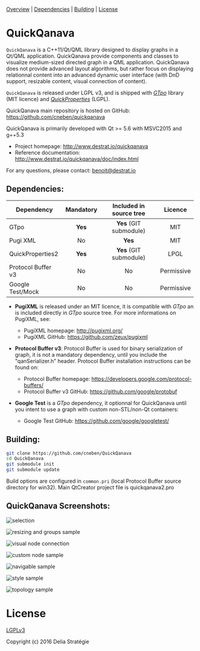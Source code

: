 [Overview](#QuickQanava) |
[Dependencies](#Dependencies) |
[Building](#building) |
[License](#license)

QuickQanava 
============================

`QuickQanava` is a C++11/Qt/QML library designed to display graphs in a Qt/QML application. QuickQanava provide components and classes to visualize medium-sized directed graph in a QML application. QuickQanava does not provide advanced layout algorithms, but rather focus on displaying relationnal content into an advanced dynamic user interface (with DnD support, resizable content, visual connection of content).

`QuickQanava` is released under LGPL v3, and is shipped with *[GTpo](https://github.com/cneben/GTpo)* library (MIT licence) and  *[QuickProperties](https://github.com/cneben/quickproperties)* (LGPL).


QuickQanava main repository is hosted on GitHub: https://github.com/cneben/quickqanava

QuickQanava is primarily developed with Qt >= 5.6 with MSVC2015 and g++5.3

+ Project homepage: http://www.destrat.io/quickqanava
+ Reference documentation: http://www.destrat.io/quickqanava/doc/index.html

For any questions, please contact: benoit@destrat.io

## Dependencies:

| Dependency                | Mandatory         |   Included in source tree       |   Licence       |
| ---                       | :---:             | :---:                           | :---:           |
| GTpo                      | **Yes**           |       **Yes** (GIT submodule)   |      MIT        |
| Pugi XML                  | No                |       **Yes**                   |      MIT        |
| QuickProperties2          | **Yes**           |       **Yes** (GIT submodule)   |      LPGL       |
| Protocol Buffer v3        | No                |       No                        |    Permissive   |
| Google Test/Mock          | No                |       No                        |    Permissive   |

- **PugiXML** is released under an MIT licence, it is compatible with *GTpo* an is included directly in *GTpo* source tree. For more informations on PugiXML, see:
  - PugiXML homepage: http://pugixml.org/
  - PugiXML GitHub: https://github.com/zeux/pugixml

- **Protocol Buffer v3**: Protocol Buffer is used for binary serialization of graph, it is not a mandatory dependency, until you include the "qanSerializer.h" header. Protocol Buffer installation instructions can be found on:
  - Protocol Buffer homepage: https://developers.google.com/protocol-buffers/
  - Protocol Buffer v3 GitHub: https://github.com/google/protobuf

- **Google Test** is a *GTpo* dependency, it optionnal for QuickQanava until you intent to use a graph with custom non-STL/non-Qt containers:
  - Google Test GitHub: https://github.com/google/googletest/

## Building:

```sh
git clone https://github.com/cneben/QuickQanava
cd QuickQanava
git submodule init
git submodule update
```
Build options are configured in `common.pri` (local Protocol Buffer source directory for win32). Main QtCreator project file is quickqanava2.pro

## QuickQanava Screenshots:

![selection](https://github.com/cneben/QuickQanava/blob/master/doc/web/docs/images/Selection.gif)

![resizing and groups sample](https://github.com/cneben/QuickQanava/blob/master/doc/web/docs/images/groups-overview.gif)

![visual node connection](https://github.com/cneben/QuickQanava/blob/master/doc/web/docs/images/visual-node-connector.gif)

![custom node sample](https://github.com/cneben/QuickQanava/blob/master/doc/samples/custom.png)

![navigable sample](https://github.com/cneben/QuickQanava/blob/master/doc/samples/navigable.png)

![style sample](https://github.com/cneben/QuickQanava/blob/master/doc/samples/style.png)

![topology sample](https://github.com/cneben/QuickQanava/blob/master/doc/samples/topology.png)

License
=======

[LGPLv3](https://github.com/cneben/QuickQanava/blob/master/licence.txt)

Copyright (c) 2016 Delia Stratégie

